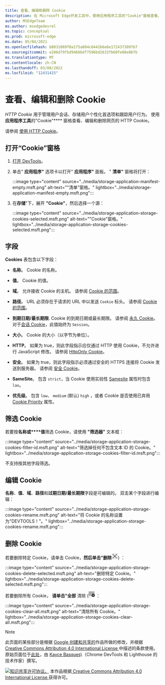 ```yaml
---
title: 查看、编辑和删除 Cookie
description: 在 Microsoft Edge开发工具中，使用应用程序工具的"Cookie"窗格查看、编辑和删除网页的 HTTP Cookie。  HTTP Cookie 用于管理用户会话、存储用户个性化首选项和跟踪用户行为。
author: MSEdgeTeam
ms.author: msedgedevrel
ms.topic: conceptual
ms.prod: microsoft-edge
ms.date: 05/04/2021
ms.openlocfilehash: b8031069f0a175a804c6441b6e6e1724373097b7
ms.sourcegitcommit: e286d79fbd94666df7596bd2633fb60fe08e86fb
ms.translationtype: MT
ms.contentlocale: zh-CN
ms.lasthandoff: 03/08/2022
ms.locfileid: "12431415"
---
```

<!-- Copyright Kayce Basques

   Licensed under the Apache License, Version 2.0 (the "License");
   you may not use this file except in compliance with the License.
   You may obtain a copy of the License at

       https://www.apache.org/licenses/LICENSE-2.0

   Unless required by applicable law or agreed to in writing, software
   distributed under the License is distributed on an "AS IS" BASIS,
   WITHOUT WARRANTIES OR CONDITIONS OF ANY KIND, either express or implied.
   See the License for the specific language governing permissions and
   limitations under the License.  -->
# <a name="view-edit-and-delete-cookies"></a>查看、编辑和删除 Cookie

_HTTP Cookie_ 用于管理用户会话、存储用户个性化首选项和跟踪用户行为。  使用**应用程序工具**的"Cookie"**** 窗格查看、编辑和删除网页的 HTTP Cookie。

请参阅 [使用 HTTP Cookie](https://developer.mozilla.org/docs/Web/HTTP/Cookies)。


<!-- ====================================================================== -->
## <a name="open-the-cookies-pane"></a>打开“Cookie”窗格

1. [打开 DevTools](/microsoft-edge/devtools-guide-chromium/open)。

1. 单击" **应用程序"** 选项卡以打开" **应用程序"** 面板。  " **清单"** 窗格将打开：

   :::image type="content" source="../media/storage-application-manifest-empty.msft.png" alt-text="&quot;清单&quot;窗格。" lightbox="../media/storage-application-manifest-empty.msft.png":::

1. 在**存储**"下，展开 **"Cookie"**，然后选择一个源：

   :::image type="content" source="../media/storage-application-storage-cookies-selected.msft.png" alt-text="&quot;Cookie&quot;窗格。" lightbox="../media/storage-application-storage-cookies-selected.msft.png":::


<!-- ====================================================================== -->
## <a name="fields"></a>字段

**Cookies** 表包含以下字段：

*  **名称**。  Cookie 的名称。

*  **值**。  Cookie 的值。

*  **域**。  允许接收 Cookie 的主机。  请参阅 [Cookie 的范围](https://developer.mozilla.org/docs/Web/HTTP/Cookies#Scope_of_cookies)。

*  **路径**。  URL 必须存在于请求的 URL 中以发送 `Cookie` 标头。  请参阅 [Cookie 的范围](https://developer.mozilla.org/docs/Web/HTTP/Cookies#Scope_of_cookies)。

*  **到期日期/最长期限**.  Cookie 的到期日期或最长期限。  请参阅 [永久 Cookie](https://developer.mozilla.org/docs/Web/HTTP/Cookies#Permanent_cookies)。  对于[会话 Cookie](https://developer.mozilla.org/docs/Web/HTTP/Cookies#Session_cookies)，此值始终为 `Session`。

*  **大小**。  Cookie 的大小（以字节为单位）。

*  **HTTP**。  如果为 true，则此字段指示应仅通过 HTTP 使用 Cookie，不允许进行 JavaScript 修改。  请参阅 [HttpOnly Cookie](https://developer.mozilla.org/docs/Web/HTTP/Cookies#Secure_and_HttpOnly_cookies)。

*  **安全**。  如果为 true，则此字段指示必须通过安全的 HTTPS 连接将 Cookie 发送到服务器。  请参阅 [安全 Cookie](https://developer.mozilla.org/docs/Web/HTTP/Cookies#Secure_and_HttpOnly_cookies)。

*  **SameSite**。  包含 `strict`，当 Cookie 使用实验性 [Samesite](https://developer.mozilla.org/docs/Web/HTTP/Cookies#SameSite_cookies) 属性时包含 `lax`。

*  **优先级**。  包含 `low`、 `medium` (默认) `high` ，或者 Cookie 是否使用已弃用 [Cookie Priority](https://bugs.chromium.org/p/chromium/issues/detail?id=232693) 属性。


<!-- ====================================================================== -->
## <a name="filter-cookies"></a>筛选 Cookie

若要按**名称或****值**筛选 Cookie，请使用 **"筛选器"** 文本框：

:::image type="content" source="../media/storage-application-storage-cookies-filter-id.msft.png" alt-text="筛选掉任何不包含文本 ID 的 Cookie。" lightbox="../media/storage-application-storage-cookies-filter-id.msft.png":::

不支持按其他字段筛选。


<!-- ====================================================================== -->
## <a name="edit-a-cookie"></a>编辑 Cookie

**名称**、**值**、**域**、**路径**和**过期日期/最长期限**字段是可编辑的。  双击某个字段进行编辑：

:::image type="content" source="../media/storage-application-storage-cookies-rename.msft.png" alt-text="将 Cookie 的名称设置为&quot;DEVTOOLS！&quot;。" lightbox="../media/storage-application-storage-cookies-rename.msft.png":::


<!-- ====================================================================== -->
## <a name="delete-cookies"></a>删除 Cookie

若要删除特定 Cookie，请单击 Cookie，**然后单击"删除**![所选 ("。](../media/delete-icon.msft.png)) ：

:::image type="content" source="../media/storage-application-storage-cookies-delete-selected.msft.png" alt-text="删除特定 Cookie。" lightbox="../media/storage-application-storage-cookies-delete-selected.msft.png":::

若要删除所有 Cookie， **请单击"全部** 清除 (![全部清除"。) ](../media/clear-icon.msft.png) ：

:::image type="content" source="../media/storage-application-storage-cookies-clear-all.msft.png" alt-text="清除所有 Cookie。" lightbox="../media/storage-application-storage-cookies-clear-all.msft.png":::


<!-- ====================================================================== -->
> [!NOTE]
> 此页面的某些部分是根据 [Google 创建和共享的](https://developers.google.com/terms/site-policies)作品所做的修改，并根据[ Creative Commons Attribution 4.0 International License ](https://creativecommons.org/licenses/by/4.0)中描述的条款使用。
> 原始页面位于[此处](https://developers.google.com/web/tools/chrome-devtools/storage/cookies)，由 [Kayce Basques](https://developers.google.com/web/resources/contributors#kayce-basques)\（Chrome DevTools 和 Lighthouse 的技术作家）撰写。

[![知识共享许可协议。](https://i.creativecommons.org/l/by/4.0/88x31.png)](https://creativecommons.org/licenses/by/4.0)
本作品根据[ Creative Commons Attribution 4.0 International License ](https://creativecommons.org/licenses/by/4.0)获得许可。
